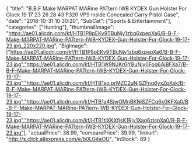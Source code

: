 {
	"title": "B.B.F Make MARPAT MARine PATtern IWB KYDEX Gun Holster For  Glock 19 17 23 26 28 43 P320 VP9 Inside Concealed Carry Pistol Case",
	"date": "2018-10-31 10:30:20",
	"SubCat": ["Sports & Entertainment"],
	"categories": ["Hunting"],
	"thumbnailImage": "https://ae01.alicdn.com/kf/HTB1P8pEKv9TBuNjy1zbq6xpepXa6/B-B-F-Make-MARPAT-MARine-PATtern-IWB-KYDEX-Gun-Holster-For-Glock-19-17-23.jpg_220x220.jpg",
	"BigImage": ["https://ae01.alicdn.com/kf/HTB1P8pEKv9TBuNjy1zbq6xpepXa6/B-B-F-Make-MARPAT-MARine-PATtern-IWB-KYDEX-Gun-Holster-For-Glock-19-17-23.jpg","https://ae01.alicdn.com/kf/HTB1W9NJKrGYBuNjy0Foq6AiBFXa7/B-B-F-Make-MARPAT-MARine-PATtern-IWB-KYDEX-Gun-Holster-For-Glock-19-17-23.jpg","https://ae01.alicdn.com/kf/HTB1sp.prMZC2uNjSZFnq6yxZpXak/B-B-F-Make-MARPAT-MARine-PATtern-IWB-KYDEX-Gun-Holster-For-Glock-19-17-23.jpg","https://ae01.alicdn.com/kf/HTB1a4SjwOMnBKNjSZFCq6x0KFXa0/B-B-F-Make-MARPAT-MARine-PATtern-IWB-KYDEX-Gun-Holster-For-Glock-19-17-23.jpg","https://ae01.alicdn.com/kf/HTB1tlXKXfjsK1Rjy1Xaq6zispXa0/B-B-F-Make-MARPAT-MARine-PATtern-IWB-KYDEX-Gun-Holster-For-Glock-19-17-23.jpg"],
	"actualPrice": 38.99,
	"comparePrice": 39.99,
	"linkurl": "http://s.click.aliexpress.com/e/b0LG4aOU",
	"inStock": 69
}
